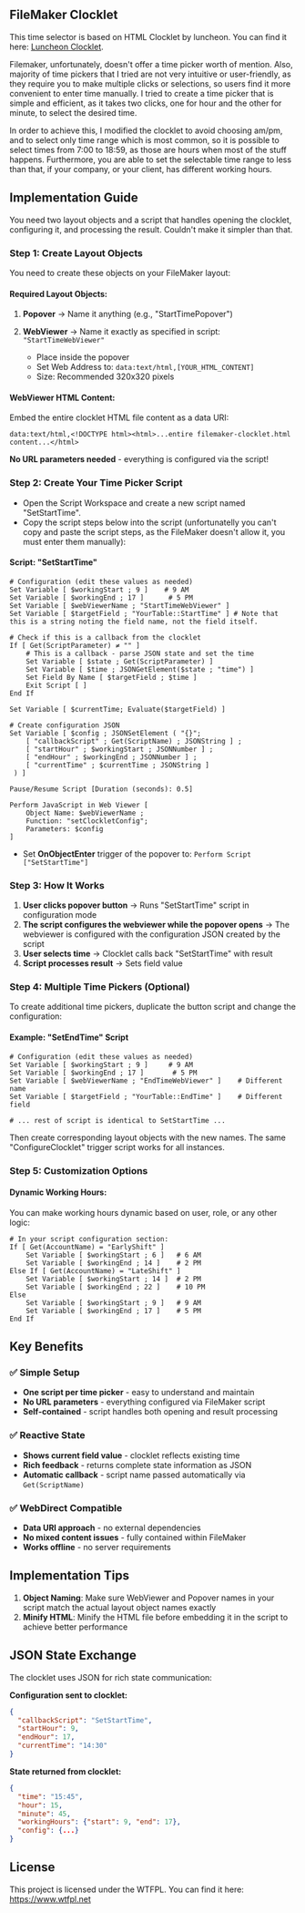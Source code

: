 ## FileMaker Clocklet

This time selector is based on HTML Clocklet by luncheon. You can find it here: [Luncheon Clocklet](https://github.com/luncheon/clocklet).

Filemaker, unfortunately, doesn't offer a time picker worth of mention. Also, majority of time pickers that I tried are not very intuitive or user-friendly, as they require you to make multiple clicks or selections, so users find it more convenient to enter time manually. I tried to create a time picker that is simple and efficient, as it takes two clicks, one for hour and the other for minute, to select the desired time. 

In order to achieve this, I modified the clocklet to avoid choosing am/pm, and to select only time range which is most common, so it is possible to select times from 7:00 to 18:59, as those are  hours when most of the stuff happens. Furthermore, you are able to set the selectable time range to less than that, if your company, or your client, has different working hours.

## Implementation Guide

You need two layout objects and a script that handles opening the clocklet, configuring it, and processing the result. Couldn't make it simpler than that.

### Step 1: Create Layout Objects

You need to create these objects on your FileMaker layout:

#### Required Layout Objects:
1. **Popover** → Name it anything (e.g., "StartTimePopover")

2. **WebViewer** → Name it exactly as specified in script: `"StartTimeWebViewer"`
   - Place inside the popover
   - Set Web Address to: `data:text/html,[YOUR_HTML_CONTENT]`
   - Size: Recommended 320x320 pixels

#### WebViewer HTML Content:
Embed the entire clocklet HTML file content as a data URI:
```
data:text/html,<!DOCTYPE html><html>...entire filemaker-clocklet.html content...</html>
```

**No URL parameters needed** - everything is configured via the script!

### Step 2: Create Your Time Picker Script
- Open the Script Workspace and create a new script named "SetStartTime".
- Copy the script steps below into the script (unfortunatelly you can't copy and paste the script steps, as the FileMaker doesn't allow it, you must enter them manually):

#### Script: "SetStartTime"
```
# Configuration (edit these values as needed)
Set Variable [ $workingStart ; 9 ]    # 9 AM
Set Variable [ $workingEnd ; 17 ]      # 5 PM  
Set Variable [ $webViewerName ; "StartTimeWebViewer" ]
Set Variable [ $targetField ; "YourTable::StartTime" ] # Note that this is a string noting the field name, not the field itself.

# Check if this is a callback from the clocklet
If [ Get(ScriptParameter) ≠ "" ]
    # This is a callback - parse JSON state and set the time
    Set Variable [ $state ; Get(ScriptParameter) ]
    Set Variable [ $time ; JSONGetElement($state ; "time") ]
    Set Field By Name [ $targetField ; $time ]
    Exit Script [ ]
End If

Set Variable [ $currentTime; Evaluate($targetField) ]

# Create configuration JSON
Set Variable [ $config ; JSONSetElement ( "{}";
    [ "callbackScript" ; Get(ScriptName) ; JSONString ] ;
    [ "startHour" ; $workingStart ; JSONNumber ] ;
    [ "endHour" ; $workingEnd ; JSONNumber ] ;
    [ "currentTime" ; $currentTime ; JSONString ]
 ) ]
    
Pause/Resume Script [Duration (seconds): 0.5]

Perform JavaScript in Web Viewer [ 
    Object Name: $webViewerName ; 
    Function: "setClockletConfig";
    Parameters: $config 
]

```

- Set **OnObjectEnter** trigger of the popover to: `Perform Script ["SetStartTime"]`

### Step 3: How It Works

1. **User clicks popover button** → Runs "SetStartTime" script in configuration mode 
2. **The script configures the webviewer while the popover opens** → The webviewer is configured with the configuration JSON created by the script
3. **User selects time** → Clocklet calls back "SetStartTime" with result
4. **Script processes result** → Sets field value

### Step 4: Multiple Time Pickers (Optional)

To create additional time pickers, duplicate the button script and change the configuration:

#### Example: "SetEndTime" Script
```
# Configuration (edit these values as needed)
Set Variable [ $workingStart ; 9 ]     # 9 AM
Set Variable [ $workingEnd ; 17 ]       # 5 PM
Set Variable [ $webViewerName ; "EndTimeWebViewer" ]    # Different name
Set Variable [ $targetField ; "YourTable::EndTime" ]    # Different field

# ... rest of script is identical to SetStartTime ...
```

Then create corresponding layout objects with the new names. The same "ConfigureClocklet" trigger script works for all instances.

### Step 5: Customization Options

#### Dynamic Working Hours:
You can make working hours dynamic based on user, role, or any other logic:

```
# In your script configuration section:
If [ Get(AccountName) = "EarlyShift" ]
    Set Variable [ $workingStart ; 6 ]   # 6 AM
    Set Variable [ $workingEnd ; 14 ]    # 2 PM
Else If [ Get(AccountName) = "LateShift" ]  
    Set Variable [ $workingStart ; 14 ]  # 2 PM
    Set Variable [ $workingEnd ; 22 ]    # 10 PM
Else
    Set Variable [ $workingStart ; 9 ]   # 9 AM
    Set Variable [ $workingEnd ; 17 ]    # 5 PM
End If
```

## Key Benefits

### ✅ **Simple Setup**
- **One script per time picker** - easy to understand and maintain
- **No URL parameters** - everything configured via FileMaker script
- **Self-contained** - script handles both opening and result processing

### ✅ **Reactive State**
- **Shows current field value** - clocklet reflects existing time
- **Rich feedback** - returns complete state information as JSON
- **Automatic callback** - script name passed automatically via `Get(ScriptName)`

### ✅ **WebDirect Compatible**
- **Data URI approach** - no external dependencies
- **No mixed content issues** - fully contained within FileMaker
- **Works offline** - no server requirements

## Implementation Tips

1. **Object Naming**: Make sure WebViewer and Popover names in your script match the actual layout object names exactly
2. **Minify HTML**: Minify the HTML file before embedding it in the script to achieve better performance

## JSON State Exchange

The clocklet uses JSON for rich state communication:

**Configuration sent to clocklet:**
```json
{
  "callbackScript": "SetStartTime",
  "startHour": 9,
  "endHour": 17,
  "currentTime": "14:30"
}
```

**State returned from clocklet:**
```json
{
  "time": "15:45",
  "hour": 15,
  "minute": 45,
  "workingHours": {"start": 9, "end": 17},
  "config": {...}
}
```

## License

This project is licensed under the WTFPL. You can find it here: https://www.wtfpl.net
